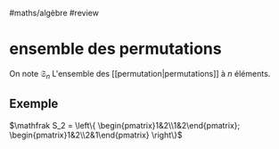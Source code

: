 #maths/algèbre #review 
# ensemble des permutations

On note $\mathfrak S_n$ L'ensemble des [[permutation|permutations]] à $n$ éléments.

## Exemple

$\mathfrak S_2 = \left\{ \begin{pmatrix}1&2\\1&2\end{pmatrix}; \begin{pmatrix}1&2\\2&1\end{pmatrix} \right\}$

